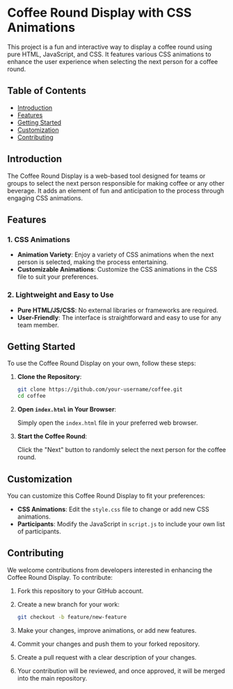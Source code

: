

# Coffee Round Display with CSS Animations



This project is a fun and interactive way to display a coffee round using pure HTML, JavaScript, and CSS. It features various CSS animations to enhance the user experience when selecting the next person for a coffee round.

## Table of Contents

- [Introduction](#introduction)
- [Features](#features)
- [Getting Started](#getting-started)
- [Customization](#customization)
- [Contributing](#contributing)

## Introduction

The Coffee Round Display is a web-based tool designed for teams or groups to select the next person responsible for making coffee or any other beverage. It adds an element of fun and anticipation to the process through engaging CSS animations.

## Features
### 1. CSS Animations

- **Animation Variety**: Enjoy a variety of CSS animations when the next person is selected, making the process entertaining.
- **Customizable Animations**: Customize the CSS animations in the CSS file to suit your preferences.

### 2. Lightweight and Easy to Use

- **Pure HTML/JS/CSS**: No external libraries or frameworks are required.
- **User-Friendly**: The interface is straightforward and easy to use for any team member.

## Getting Started

To use the Coffee Round Display on your own, follow these steps:

1. **Clone the Repository**:

   ```bash
   git clone https://github.com/your-username/coffee.git
   cd coffee
   ```

2. **Open `index.html` in Your Browser**:

   Simply open the `index.html` file in your preferred web browser.

3. **Start the Coffee Round**:

   Click the "Next" button to randomly select the next person for the coffee round.


## Customization

You can customize this Coffee Round Display to fit your preferences:

- **CSS Animations**: Edit the `style.css` file to change or add new CSS animations.
- **Participants**: Modify the JavaScript in `script.js` to include your own list of participants.

## Contributing

We welcome contributions from developers interested in enhancing the Coffee Round Display. To contribute:

1. Fork this repository to your GitHub account.

2. Create a new branch for your work:

   ```bash
   git checkout -b feature/new-feature
   ```

3. Make your changes, improve animations, or add new features.

4. Commit your changes and push them to your forked repository.

5. Create a pull request with a clear description of your changes.

6. Your contribution will be reviewed, and once approved, it will be merged into the main repository.

